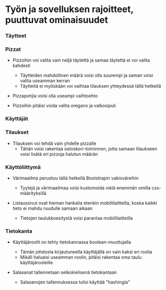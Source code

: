 # Työn ja sovelluksen rajoitteet, puuttuvat ominaisuudet

### Täytteet

### Pizzat
- Pizzoihin voi valita vain neljä täytettä ja samaa täytettä ei voi valita kahdesti
  - Täytteiden mahdollinen määrä voisi olla suurempi ja saman voisi valita useamman kerran
  - Täytteitä ei myöskään voi vaihtaa tilauksen yhteydessä tällä hetkellä

- Pizzapohjia voisi olla useampi vaihtoehto

- Pizzoihin pitäisi voida valita oregano ja valkosipuli

### Käyttäjät


### Tilaukset
- Tilauksen voi tehdä vain yhdelle pizzalle
  - Tähän voisi rakentaa ostoskori-toiminnon, jotta samaan tilaukseen voisi lisätä eri pizzoja halutun määrän

### Käyttöliittymä
- Värimaailma perustuu tällä hetkellä Bootstrapin vakioväreihin
  - Tyylejä ja värimaailmaa voisi kustomoida vielä enemmän omilla css-määrityksillä

- Listaussivut ovat hieman hankalia etenkin mobiililaitteilla, koska kaikki tieto ei mahdu ruudulle samaan aikaan
  - Tietojen taulukkoesitystä voisi parantaa mobiililaitteilla

### Tietokanta
- Käyttäjäroolit on tehty tietokannassa boolean-muuttujalla
  - Tämän johdosta kirjautuneella käyttäjällä on vain kaksi eri roolia
  - Mikäli haluaisi useamman roolin, pitäisi rakentaa oma taulu käyttäjärooleille

- Salasanat tallennetaan selkokielisenä tietokantaan
  - Salasanojen tallennuksessa tulisi käyttää "hashingia"

